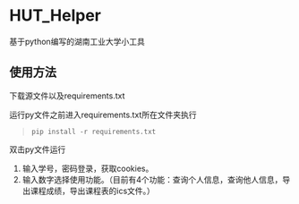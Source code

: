 # HUT_Helper

基于python编写的湖南工业大学小工具

## 使用方法

下载源文件以及requirements.txt

运行py文件之前进入requirements.txt所在文件夹执行

> ```
> pip install -r requirements.txt
> ```

双击py文件运行

1. 输入学号，密码登录，获取cookies。
2. 输入数字选择使用功能。（目前有4个功能：查询个人信息，查询他人信息，导出课程成绩，导出课程表的ics文件。）

